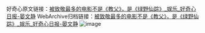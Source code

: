 好奇心原文链接：[被致敬最多的电影不是《教父》，是《绿野仙踪》_娱乐_好奇心日报-晏文静](https://www.qdaily.com/articles/5497.html)
WebArchive归档链接：[被致敬最多的电影不是《教父》，是《绿野仙踪》_娱乐_好奇心日报-晏文静](http://web.archive.org/web/20190623164910/https://www.qdaily.com/articles/5497.html)
![image](http://ww3.sinaimg.cn/large/007d5XDply1g3wh8urn8yj30u03j07wh)